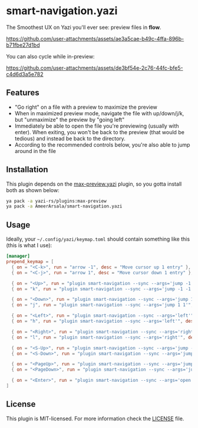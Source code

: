 # smart-navigation.yazi

The Smoothest UX on Yazi you'll ever see: preview files in **flow**.

https://github.com/user-attachments/assets/ae3a5cae-b49c-4ffa-896b-b71fbe27d1bd

You can also cycle while in-preview:

https://github.com/user-attachments/assets/de3bf54e-2c76-44fc-bfe5-c4d6d3a5e782

## Features

- "Go right" on a file with a preview to maximize the preview
- When in maximized preview mode, navigate the file with up/down/j/k, but "unmaximize" the preview by "going left"
- Immediately be able to open the file you're previewing (usually with enter). When exiting, you won't be back to the preview (that would be tedious) and instead be back to the directory.
- According to the recommended controls below, you're also able to jump around in the file

## Installation

This plugin depends on the [max-preview.yazi](https://github.com/yazi-rs/plugins/blob/main/max-preview.yazi) plugin, so you gotta install both as shown below:

```sh
ya pack -a yazi-rs/plugins:max-preview
ya pack -a AmeerArsala/smart-navigation.yazi
```

## Usage

Ideally, your `~/.config/yazi/keymap.toml` should contain something like this (this is what I use):

```toml
[manager]
prepend_keymap = [
  { on = "<C-k>", run = "arrow -1", desc = "Move cursor up 1 entry" },  # i promise this will make sense
  { on = "<C-j>", run = "arrow 1", desc = "Move cursor down 1 entry" }, # i promise this will make sense

  { on = "<Up>", run = "plugin smart-navigation --sync --args='jump -1 -1'", desc = "Go up" },
  { on = "k", run = "plugin smart-navigation --sync --args='jump -1 -1'", desc = "Go up" },

  { on = "<Down>", run = "plugin smart-navigation --sync --args='jump 1 1'", desc = "Go down" },
  { on = "j", run = "plugin smart-navigation --sync --args='jump 1 1'", desc = "Go down" },

  { on = "<Left>", run = "plugin smart-navigation --sync --args='left'", desc = "Go left" },
  { on = "h", run = "plugin smart-navigation --sync --args='left'", desc = "Go left" },

  { on = "<Right>", run = "plugin smart-navigation --sync --args='right'", desc = "Go right" },
  { on = "l", run = "plugin smart-navigation --sync --args='right'", desc = "Go right" },

  { on = "<S-Up>", run = "plugin smart-navigation --sync --args='jump -5 -50'", desc = "Jump upward" },
  { on = "<S-Down>", run = "plugin smart-navigation --sync --args='jump 5 50'", desc = "Jump downward" },

  { on = "<PageUp>", run = "plugin smart-navigation --sync --args='jump -50% -100'", desc = "Jump up half a page" },
  { on = "<PageDown>", run = "plugin smart-navigation --sync --args='jump 50% 100'", desc = "Jump down half a page" },

  { on = "<Enter>", run = "plugin smart-navigation --sync --args='open'", desc = "Open selected files" },
]
```

## License

This plugin is MIT-licensed. For more information check the [LICENSE](LICENSE) file.
